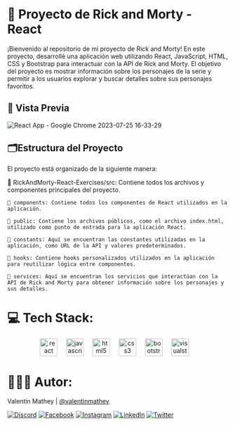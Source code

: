 # 🦠 Proyecto de Rick and Morty - React
¡Bienvenido al repositorio de mi proyecto de Rick and Morty! En este proyecto, desarrollé una aplicación web utilizando React, JavaScript, HTML, CSS y Bootstrap para interactuar con la API de Rick and Morty. El objetivo del proyecto es mostrar información sobre los personajes de la serie y permitir a los usuarios explorar y buscar detalles sobre sus personajes favoritos.

## 🎥 Vista Previa
![React App - Google Chrome 2023-07-25 16-33-29](https://github.com/valentinmathey/RickAndMorty-React-Exercises/assets/108497495/fc793449-f227-4591-a787-25c765a36f69)

## 🗂️Estructura del Proyecto

El proyecto está organizado de la siguiente manera:

📂 RickAndMorty-React-Exercises/src: Contiene todos los archivos y componentes principales del proyecto.

    📁 components: Contiene todos los componentes de React utilizados en la aplicación.

    📁 public: Contiene los archivos públicos, como el archivo index.html, utilizado como punto de entrada para la aplicación React.

    📁 constants: Aquí se encuentran las constantes utilizadas en la aplicación, como URL de la API y valores predeterminados.

    📁 hooks: Contiene hooks personalizados utilizados en la aplicación para reutilizar lógica entre componentes.

    📁 services: Aquí se encuentran los servicios que interactúan con la API de Rick and Morty para obtener información sobre los personajes y sus detalles.

# 💻 Tech Stack:
<div align="center">
  <img src="https://cdn.jsdelivr.net/gh/devicons/devicon/icons/react/react-original.svg" height="40" alt="react logo"  />
  <img width="12" />
  <img src="https://cdn.jsdelivr.net/gh/devicons/devicon/icons/javascript/javascript-original.svg" height="40" alt="javascript logo"  />
  <img width="12" />
  <img src="https://cdn.jsdelivr.net/gh/devicons/devicon/icons/html5/html5-original.svg" height="40" alt="html5 logo"  />
  <img width="12" />
  <img src="https://cdn.jsdelivr.net/gh/devicons/devicon/icons/css3/css3-original.svg" height="40" alt="css3 logo"  />
  <img width="12" />
  <img src="https://cdn.jsdelivr.net/gh/devicons/devicon/icons/bootstrap/bootstrap-original.svg" height="40" alt="bootstrap logo"  />
  <img width="12" />
  <img src="https://cdn.jsdelivr.net/gh/devicons/devicon/icons/visualstudio/visualstudio-plain.svg" height="40" alt="visualstudio logo"  />
  <img width="12" />
</div>

# 🧑🏻‍💻 Autor:

Valentin Mathey | <a href="https://github.com/valentinmathey">@valentinmathey</a>

[![Discord](https://img.shields.io/badge/Discord-%237289DA.svg?logo=discord&logoColor=white)](https://discord.gg/valentinmathey) [![Facebook](https://img.shields.io/badge/Facebook-%231877F2.svg?logo=Facebook&logoColor=white)](https://facebook.com/https://www.facebook.com/ValentinEzequielMathey) [![Instagram](https://img.shields.io/badge/Instagram-%23E4405F.svg?logo=Instagram&logoColor=white)](https://instagram.com/https://www.instagram.com/valen.mathey/) [![LinkedIn](https://img.shields.io/badge/LinkedIn-%230077B5.svg?logo=linkedin&logoColor=white)](https://linkedin.com/in/https://www.linkedin.com/in/valentin-mathey/) [![Twitter](https://img.shields.io/badge/Twitter-%231DA1F2.svg?logo=Twitter&logoColor=white)](https://twitter.com/https://twitter.com/valen_mathey) 
